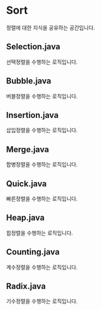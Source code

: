 # Sort

정렬에 대한 지식을 공유하는 공간입니다.

## Selection.java

선택정렬을 수행하는 로직입니다.

## Bubble.java

버블정렬을 수행하는 로직입니다.

## Insertion.java

삽입정렬을 수행하는 로직입니다.

## Merge.java

합병정렬을 수행하는 로직입니다.

## Quick.java

빠른정렬을 수행하는 로직입니다.

## Heap.java

힙정렬을 수행하는 로직입니다.

## Counting.java

계수정렬을 수행하는 로직입니다.

## Radix.java

기수정렬을 수행하는 로직입니다.